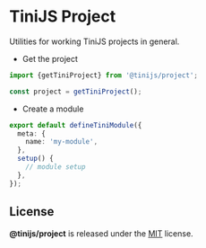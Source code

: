 # TiniJS Project

Utilities for working TiniJS projects in general.

- Get the project

```ts
import {getTiniProject} from '@tinijs/project';

const project = getTiniProject();
```

- Create a module

```ts
export default defineTiniModule({
  meta: {
    name: 'my-module',
  },
  setup() {
    // module setup
  },
});
```

## License

**@tinijs/project** is released under the [MIT](./LICENSE) license.
